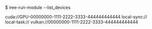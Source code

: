 $ iree-run-module --list_devices

cuda://GPU-00000000-1111-2222-3333-444444444444
local-sync://
local-task://
vulkan://00000000-1111-2222-3333-444444444444
